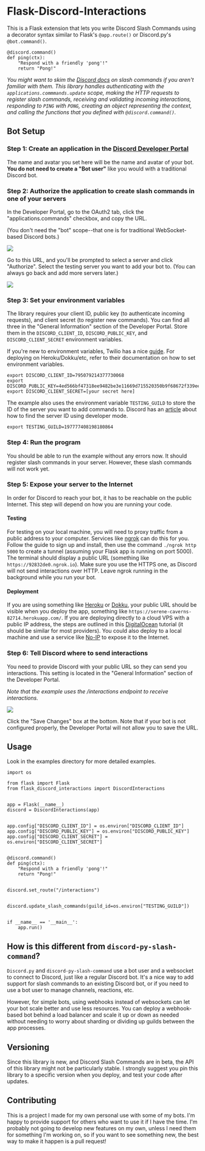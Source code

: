 # Flask-Discord-Interactions

This is a Flask extension that lets you write Discord Slash Commands using a decorator syntax similar to Flask's `@app.route()` or Discord.py's `@bot.command()`.

```
@discord.command()
def ping(ctx):
    "Respond with a friendly 'pong'!"
    return "Pong!"
```

*You might want to skim the [Discord docs](https://discord.com/developers/docs/interactions/slash-commands) on slash commands if you aren't familiar with them. This library handles authenticating with the `applications.commmands.update` scope, making the HTTP requests to register slash commands, receiving and validating incoming interactions, responding to `PING` with `PONG`, creating an object representing the context, and calling the functions that you defined with `@discord.command()`.*

## Bot Setup

### Step 1: Create an application in the [Discord Developer Portal](https://discord.com/developers/applications)
The name and avatar you set here will be the name and avatar of your bot. **You do not need to create a "Bot user"** like you would with a traditional Discord bot.

### Step 2: Authorize the application to create slash commands in one of your servers

In the Developer Portal, go to the OAuth2 tab, click the "applications.commands" checkbox, and copy the URL.

(You don't need the "bot" scope--that one is for traditional WebSocket-based Discord bots.)

![](docs/images/oauth.png)

Go to this URL, and you'll be prompted to select a server and click "Authorize". Select the testing server you want to add your bot to. (You can always go back and add more servers later.)

![](docs/images/authorization.png)

### Step 3: Set your environment variables

The library requires your client ID, public key (to authenticate incoming requests), and client secret (to register new commands). You can find all three in the "General Information" section of the Developer Portal. Store them in the `DISCORD_CLIENT_ID`, `DISCORD_PUBLIC_KEY`, and `DISCORD_CLIENT_SECRET` environment variables.

If you're new to environment variables, Twilio has a nice [guide](https://www.twilio.com/blog/2017/01/how-to-set-environment-variables.html). For deploying on Heroku/Dokku/etc, refer to their documentation on how to set environment variables.

```
export DISCORD_CLIENT_ID=795079214377730068
export DISCORD_PUBLIC_KEY=4ed566bf47318ee9482be3e11669d715520350b9f68672f339eee2f31a6822e1
export DISCORD_CLIENT_SECRET=[your secret here]
```

The example also uses the environment variable `TESTING_GUILD` to store the ID of the server you want to add commands to. Discord has an [article](https://support.discord.com/hc/en-us/articles/206346498-Where-can-I-find-my-User-Server-Message-ID-) about how to find the server ID using developer mode.

```
export TESTING_GUILD=197777408198180864
```

### Step 4: Run the program

You should be able to run the example without any errors now. It should register slash commands in your server. However, these slash commands will not work yet.

### Step 5: Expose your server to the Internet

In order for Discord to reach your bot, it has to be reachable on the public Internet. This step will depend on how you are running your code.

#### Testing
For testing on your local machine, you will need to proxy traffic from a public address to your computer. Services like [ngrok](https://ngrok.com/) can do this for you. Follow the guide to sign up and install, then use the command `./ngrok http 5000` to create a tunnel (assuming your Flask app is running on port 5000). The terminal should display a public URL (something like `https://92832de0.ngrok.io`). Make sure you use the HTTPS one, as Discord will not send interactions over HTTP. Leave ngrok running in the background while you run your bot.

#### Deployment
If you are using something like [Heroku](https://devcenter.heroku.com/articles/getting-started-with-python) or [Dokku](http://dokku.viewdocs.io/dokku/), your public URL should be visible when you deploy the app, something like `https://serene-caverns-82714.herokuapp.com/`. If you are deploying directly to a cloud VPS with a public IP address, the steps are outlined in this [DigitalOcean](https://www.digitalocean.com/community/tutorials/how-to-serve-flask-applications-with-gunicorn-and-nginx-on-ubuntu-18-04) tutorial (it should be similar for most providers). You could also deploy to a local machine and use a service like [No-IP](https://www.noip.com/support/knowledgebase/getting-started-with-no-ip-com/) to expose it to the Internet.

### Step 6: Tell Discord where to send interactions
You need to provide Discord with your public URL so they can send you interactions. This setting is located in the "General Information" section of the Developer Portal.

*Note that the example uses the /interactions endpoint to receive interactions.*

![](docs/images/endpoint.png)

Click the "Save Changes" box at the bottom. Note that if your bot is not configured properly, the Developer Portal will not allow you to save the URL.

## Usage

Look in the examples directory for more detailed examples.

```
import os

from flask import Flask
from flask_discord_interactions import DiscordInteractions


app = Flask(__name__)
discord = DiscordInteractions(app)


app.config["DISCORD_CLIENT_ID"] = os.environ["DISCORD_CLIENT_ID"]
app.config["DISCORD_PUBLIC_KEY"] = os.environ["DISCORD_PUBLIC_KEY"]
app.config["DISCORD_CLIENT_SECRET"] = os.environ["DISCORD_CLIENT_SECRET"]


@discord.command()
def ping(ctx):
    "Respond with a friendly 'pong'!"
    return "Pong!"


discord.set_route("/interactions")


discord.update_slash_commands(guild_id=os.environ["TESTING_GUILD"])


if __name__ == '__main__':
    app.run()
```

## How is this different from `discord-py-slash-command`?

`Discord.py` and `discord-py-slash-command` use a bot user and a websocket to connect to Discord, just like a regular Discord bot. It's a nice way to add support for slash commands to an existing Discord bot, or if you need to use a bot user to manage channels, reactions, etc.

However, for simple bots, using webhooks instead of websockets can let your bot scale better and use less resources. You can deploy a webhook-based bot behind a load balancer and scale it up or down as needed without needing to worry about sharding or dividing up guilds between the app processes.

## Versioning
Since this library is new, and Discord Slash Commands are in beta, the API of this library might not be particularly stable. I strongly suggest you pin this library to a specific version when you deploy, and test your code after updates.

## Contributing

This is a project I made for my own personal use with some of my bots. I'm happy to provide support for others who want to use it if I have the time. I'm probably not going to develop new features on my own, unless I need them for something I'm working on, so if you want to see something new, the best way to make it happen is a pull request!
